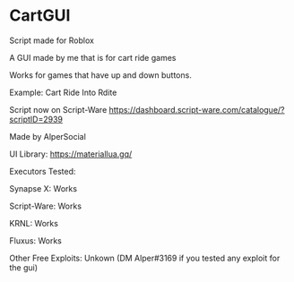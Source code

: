 # CartGUI

Script made for Roblox


A GUI made by me that is for cart ride games

Works for games that have up and down buttons.

Example: Cart Ride Into Rdite

Script now on Script-Ware
https://dashboard.script-ware.com/catalogue/?scriptID=2939

Made by AlperSocial

UI Library: https://materiallua.gq/

Executors Tested:

Synapse X: Works

Script-Ware: Works

KRNL: Works

Fluxus: Works

Other Free Exploits: Unkown (DM Alper#3169 if you tested any exploit for the gui)
